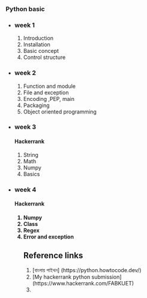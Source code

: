 <h3>Python basic </h3>
  
<ul>
  <li>
    <h3>week 1 </h3>
    <ol>
      <li>Introduction</li>
      <li>Installation</li>
      <li>Basic concept</li>
      <li>Control structure</li>
    </ol>
  </li>
  
  <li>
  <h3>week 2 </h3>
    <ol>
      <li>Function and module</li>
      <li>File and exception</li>
      <li>Encoding ,PEP, main</li>
      <li>Packaging</li>
      <li>Object oriented programming</li>
    </ol>
  </li>
  
  <li>
<h3>week 3 </h3>
  <h4>Hackerrank</h4>
    <ol>
      <li>String</li>
      <li>Math</li>
      <li>Numpy</li>
      <li>Basics</li>
    </ol>
</li>
  <li>
<h3>week 4 </h3>
  <h4>Hackerrank<h4/>
    <ol>
      <li>Numpy</li>
      <li>Class</li>
      <li>Regex</li>
      <li>Error and exception</li>
    </ol>
</li>
<ul/>
  
 <h2>Reference links</h2>
 <ol>
  <li>[বাংলায় পাইথন] (https://python.howtocode.dev/)</li>
  <li>[My hackerrank python submission] (https://www.hackerrank.com/FABKUET)</li>
  <li></li>
</ol>
